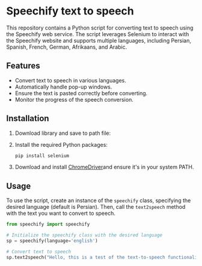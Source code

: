 # Speechify text to speech

This repository contains a Python script for converting text to speech using the Speechify web service. The script leverages Selenium to interact with the Speechify website and supports multiple languages, including Persian, Spanish, French, German, Afrikaans, and Arabic.

## Features

- Convert text to speech in various languages.
- Automatically handle pop-up windows.
- Ensure the text is pasted correctly before converting.
- Monitor the progress of the speech conversion.

## Installation

1. Download library and save to path file:
2. Install the required Python packages:
   ```sh
   pip install selenium
   ```

3. Download and install [ChromeDriver]( https://pypi.org/project/chromedriver-py/)and ensure it's in your system PATH.

## Usage

To use the script, create an instance of the `speechify` class, specifying the desired language (default is Persian). Then, call the `text2speech` method with the text you want to convert to speech.

```python
from speechify import speechify

# Initialize the speechify class with the desired language
sp = speechify(language='english')

# Convert text to speech
sp.text2speech("Hello, this is a test of the text-to-speech functionality.")
